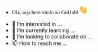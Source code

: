 - <p style = "font-family:Copperplate">Olá, seja bem vindo ao GitHub!<img src="https://raw.githubusercontent.com/ABSphreak/ABSphreak/master/gifs/Hi.gif" style="max-width: 100%;" width="25px">
- 👀 I’m interested in ...
- 🌱 I’m currently learning ...
- 💞️ I’m looking to collaborate on ...
- 📫 How to reach me ...

<!---
joaldo/joaldo is a ✨ special ✨ repository because its `README.md` (this file) appears on your GitHub profile.
You can click the Preview link to take a look at your changes.
--->
